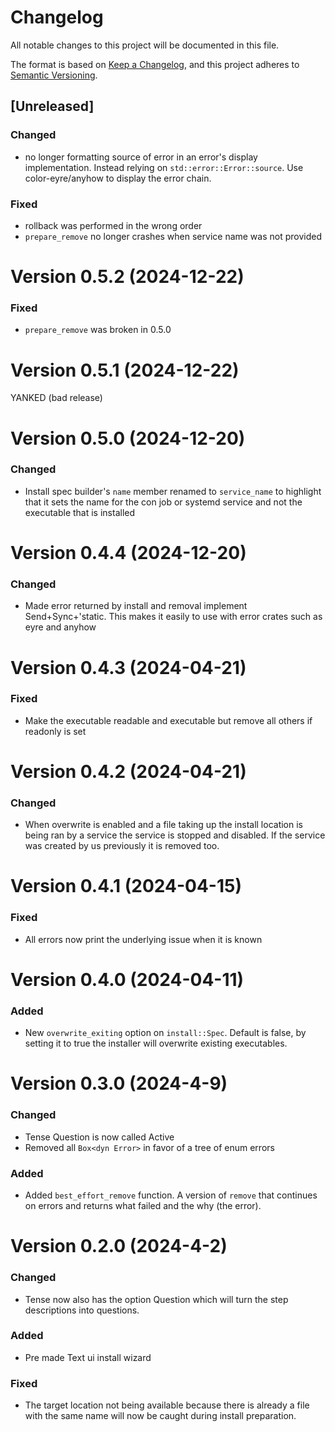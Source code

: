 # Changelog

All notable changes to this project will be documented in this file.

The format is based on [Keep a Changelog](https://keepachangelog.com/en/1.1.0/),
and this project adheres to [Semantic Versioning](https://semver.org/spec/v2.0.0.html).

## [Unreleased]
### Changed
- no longer formatting source of error in an error's display implementation.
  Instead relying on `std::error::Error::source`. Use color-eyre/anyhow to
  display the error chain.
### Fixed
- rollback was performed in the wrong order
- `prepare_remove` no longer crashes when service name was not provided

# Version 0.5.2 (2024-12-22)
### Fixed
- `prepare_remove` was broken in 0.5.0

# Version 0.5.1 (2024-12-22)
YANKED (bad release)

# Version 0.5.0 (2024-12-20)
### Changed
- Install spec builder's `name` member renamed to `service_name` to highlight
  that it sets the name for the con job or systemd service and not the
  executable that is installed

# Version 0.4.4 (2024-12-20)
### Changed
- Made error returned by install and removal implement Send+Sync+'static. This makes it easily to use with error crates such as eyre and anyhow

# Version 0.4.3 (2024-04-21)

### Fixed
- Make the executable readable and executable but remove all others if readonly
  is set

# Version 0.4.2 (2024-04-21)

### Changed
- When overwrite is enabled and a file taking up the install location is being
  ran by a service the service is stopped and disabled. If the service was
  created by us previously it is removed too.

# Version 0.4.1 (2024-04-15)

### Fixed
- All errors now print the underlying issue when it is known

# Version 0.4.0 (2024-04-11)

### Added
- New `overwrite_exiting` option on `install::Spec`. Default is false, by
  setting it to true the installer will overwrite existing executables.

# Version 0.3.0 (2024-4-9)

### Changed
- Tense Question is now called Active
- Removed all `Box<dyn Error>` in favor of a tree of enum errors

### Added 
- Added `best_effort_remove` function. A version of `remove` that continues on
  errors and returns what failed and the why (the error).

# Version 0.2.0 (2024-4-2)

### Changed
- Tense now also has the option Question which will turn the step descriptions
  into questions.

### Added 
- Pre made Text ui install wizard

### Fixed
- The target location not being available because there is already a file with
  the same name will now be caught during install preparation.
